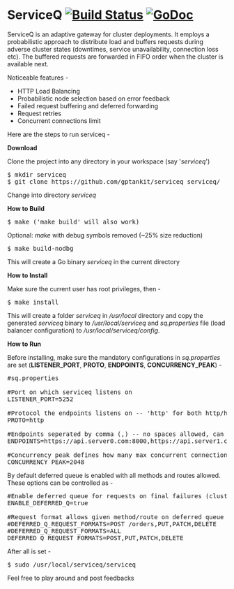 # ServiceQ [![Build Status](https://travis-ci.com/gptankit/serviceq.svg?branch=master)](https://travis-ci.com/gptankit/serviceq) [![GoDoc](https://godoc.org/github.com/gptankit/serviceq?status.svg)](https://pkg.go.dev/github.com/gptankit/serviceq?tab=subdirectories)

ServiceQ is an adaptive gateway for cluster deployments. It employs a probabilistic approach to distribute load and buffers requests during adverse cluster states (downtimes, service unavailability, connection loss etc). The buffered requests are forwarded in FIFO order when the cluster is available next.

Noticeable features -

* HTTP Load Balancing<br/>
* Probabilistic node selection based on error feedback<br/>
* Failed request buffering and deferred forwarding<br/>
* Request retries<br/>
* Concurrent connections limit<br/> 

Here are the steps to run serviceq - </br>

<b>Download</b>

Clone the project into any directory in your workspace (say '<i>serviceq</i>')<br/>

<pre>
$ mkdir serviceq
$ git clone https://github.com/gptankit/serviceq serviceq/
</pre>

Change into directory <i>serviceq</i><br/>

<b>How to Build</b>

<pre>$ make ('make build' will also work)</pre>

Optional: <i>make</i> with debug symbols removed (~25% size reduction)

<pre>$ make build-nodbg</pre>

This will create a Go binary <i>serviceq</i> in the current directory

<b>How to Install</b>

Make sure the current user has root privileges, then - </br>

<pre>$ make install</pre>

This will create a folder <i>serviceq</i> in <i>/usr/local</i> directory and copy the generated <i>serviceq</i> binary to <i>/usr/local/serviceq</i> and <i>sq.properties</i> file (load balancer configuration) to <i>/usr/local/serviceq/config</i>.<br/>

<b>How to Run</b>

Before installing, make sure the mandatory configurations in <i>sq.properties</i> are set (<b>LISTENER_PORT</b>, <b>PROTO</b>, <b>ENDPOINTS</b>, <b>CONCURRENCY_PEAK</b>) -</br>

<pre>
#sq.properties

#Port on which serviceq listens on
LISTENER_PORT=5252

#Protocol the endpoints listens on -- 'http' for both http/https
PROTO=http

#Endpoints seperated by comma (,) -- no spaces allowed, can be a combination of http/https
ENDPOINTS=https://api.server0.com:8000,https://api.server1.com:8001,https://api.server2.com:8002

#Concurrency peak defines how many max concurrent connections are allowed to the cluster
CONCURRENCY_PEAK=2048
</pre>

By default deferred queue is enabled with all methods and routes allowed. These options can be controlled as -</br>

<pre>
#Enable deferred queue for requests on final failures (cluster down)
ENABLE_DEFERRED_Q=true

#Request format allows given method/route on deferred queue -- picked up if ENABLE_DEFERRED_Q is true
#DEFERRED_Q_REQUEST_FORMATS=POST /orders,PUT,PATCH,DELETE
#DEFERRED_Q_REQUEST_FORMATS=ALL
DEFERRED_Q_REQUEST_FORMATS=POST,PUT,PATCH,DELETE
</pre>

After all is set - </br>

<pre>$ sudo /usr/local/serviceq/serviceq</pre>

Feel free to play around and post feedbacks
